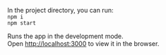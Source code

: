 In the project directory, you can run: <br/>
`npm i` <br/>
`npm start`

Runs the app in the development mode.\
Open [http://localhost:3000](http://localhost:3000) to view it in the browser.
